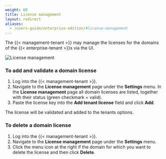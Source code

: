 ```yaml
---
weight: 60
title: License management
layout: redirect
aliases:
  - /users-guide/enterprise-edition/#license-management
---
```


The {{< management-tenant >}} may manage the licenses for the domains of the {{< enterprise-tenant >}}s via the UI.

![License management](/images/users-guide/enterprise-tenant/et-license-management.png)

### To add and validate a domain license

1. Log into the {{< management-tenant >}}.
2. Navigate to the **License management** page under the **Settings** menu.
In the **License management** page all domain licenses are listed, together with their status (green checkmark = valid).
1. Paste the license key into the **Add tenant license** field and click **Add**.

The license will be validated and added to the tenants options.

### To delete a domain license

1. Log into the {{< management-tenant >}}.
2. Navigate to the **License management** page under the **Settings** menu.
3. Click the menu icon at the right if the domain for which you want to delete the license and then click **Delete**.
